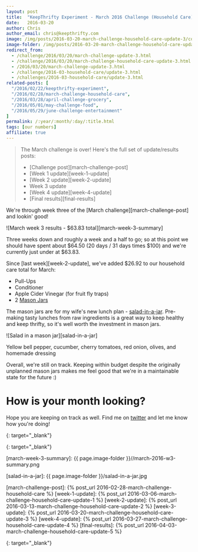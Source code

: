 ```yaml
---
layout: post
title:  "KeepThrifty Experiment - March 2016 Challenge (Household Care) - Week 3 Results"
date:   2016-03-20
author: Chris
author_email: chris@keepthrifty.com
image: /img/posts/2016-03-20-march-challenge-household-care-update-3/coffee-jars.jpg
image-folder: /img/posts/2016-03-20-march-challenge-household-care-update-3
redirect_from:
  - /challenge/2016/03/20/march-challenge-update-3.html
  - /challenge/2016/03/20/march-challenge-household-care-update-3.html
  - /2016/03/20/march-challenge-update-3.html
  - /challenge/2016-03-household-care/update-3.html
  - /challenges/2016-03-household-care/update-3.html
related-posts: [
  "/2016/02/22/keepthrifty-experiment",
  "/2016/02/28/march-challenge-household-care",
  "/2016/03/28/april-challenge-grocery",
  "/2016/05/01/may-challenge-food",
  "/2016/05/29/june-challenge-entertainment"
]
permalink: /:year/:month/:day/:title.html
tags: [our numbers]
affiliate: true
---
```


> The March challenge is over! Here's the full set of update/results posts:
>
>   - [Challenge post][march-challenge-post]
>   - [Week 1 update][week-1-update]
>   - [Week 2 update][week-2-update]
>   - Week 3 update
>   - [Week 4 update][week-4-update]
>   - [Final results][final-results]


We're through week three of the [March challenge][march-challenge-post] and lookin' good!

![March week 3 results - $63.83 total][march-week-3-summary]

Three weeks down and roughly a week and a half to go; so at this point we should have spent about $64.50 (20 days / 31 days times $100) and we're currently just under at $63.83.

Since [last week][week-2-update], we've added $26.92 to our household care total for March:

* Pull-Ups
* Conditioner
* Apple Cider Vinegar (for fruit fly traps)
* 2 [Mason Jars][mason-jars]

The mason jars are for my wife's new lunch plan - [salad-in-a-jar][salad-in-a-jar-video]. Pre-making tasty lunches from raw ingredients is a great way to keep healthy and keep thrifty, so it's well worth the investment in mason jars.

![Salad in a mason jar][salad-in-a-jar]
<div class="image-caption">Yellow bell pepper, cucumber, cherry tomatoes, red onion, olives, and homemade dressing</div>

Overall, we're still on track. Keeping within budget despite the originally unplanned mason jars makes me feel good that we're in a maintainable state for the future :)

# How is your month looking? #

Hope you are keeping on track as well. Find me on [twitter][twitter-profile] and let me know how you're doing!

[salad-in-a-jar-video]: https://www.youtube.com/watch?v=RRemVme-3wU
{: target="_blank"}

[twitter-profile]: http://www.twitter.com/keepthrifty
{: target="_blank"}

[march-week-3-summary]: {{ page.image-folder }}//march-2016-w3-summary.png

[salad-in-a-jar]: {{ page.image-folder }}/salad-in-a-jar.jpg

[march-challenge-post]: {% post_url 2016-02-28-march-challenge-household-care %}
[week-1-update]: {% post_url 2016-03-06-march-challenge-household-care-update-1 %}
[week-2-update]: {% post_url 2016-03-13-march-challenge-household-care-update-2 %}
[week-3-update]: {% post_url 2016-03-20-march-challenge-household-care-update-3 %}
[week-4-update]: {% post_url 2016-03-27-march-challenge-household-care-update-4 %}
[final-results]: {% post_url 2016-04-03-march-challenge-household-care-update-5 %}

[mason-jars]: http://amzn.to/203TlSw
{: target="_blank"}
